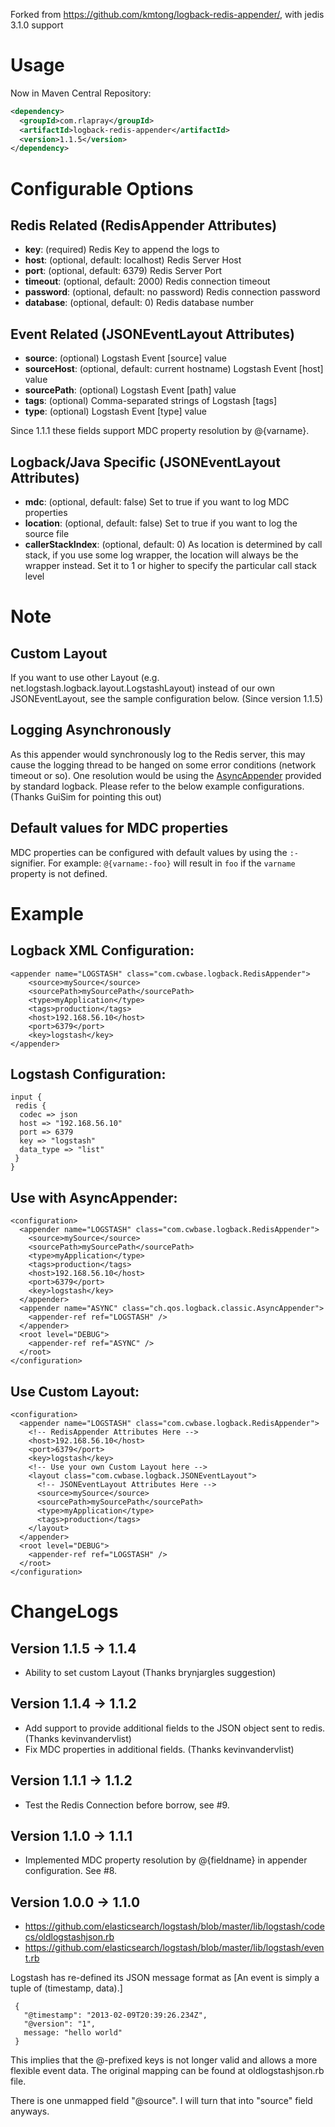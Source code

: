 Forked from https://github.com/kmtong/logback-redis-appender/, with jedis 3.1.0 support 

# Usage

Now in Maven Central Repository:

```xml
<dependency>
  <groupId>com.rlapray</groupId>
  <artifactId>logback-redis-appender</artifactId>
  <version>1.1.5</version>
</dependency>
```

# Configurable Options

## Redis Related (RedisAppender Attributes)

* **key**: (required) Redis Key to append the logs to
* **host**: (optional, default: localhost) Redis Server Host 
* **port**: (optional, default: 6379) Redis Server Port 
* **timeout**: (optional, default: 2000) Redis connection timeout 
* **password**: (optional, default: no password) Redis connection password 
* **database**: (optional, default: 0) Redis database number 

## Event Related (JSONEventLayout Attributes)

* **source**: (optional) Logstash Event [source] value
* **sourceHost**: (optional, default: current hostname) Logstash Event [host] value 
* **sourcePath**: (optional) Logstash Event [path] value
* **tags**: (optional) Comma-separated strings of Logstash [tags]
* **type**: (optional) Logstash Event [type] value

Since 1.1.1 these fields support MDC property resolution by @{varname}.

## Logback/Java Specific (JSONEventLayout Attributes)

* **mdc**: (optional, default: false) Set to true if you want to log MDC properties 
* **location**: (optional, default: false) Set to true if you want to log the source file 
* **callerStackIndex**: (optional, default: 0) As location is determined by call stack, if you use some
  log wrapper, the location will always be the wrapper instead. 
  Set it to 1 or higher to specify the particular call stack level 

# Note
## Custom Layout

If you want to use other Layout (e.g. net.logstash.logback.layout.LogstashLayout) instead of our
own JSONEventLayout, see the sample configuration below.  (Since version 1.1.5)

## Logging Asynchronously

As this appender would synchronously log to the Redis server, this may cause the logging thread
to be hanged on some error conditions (network timeout or so).  One resolution would be using the 
[AsyncAppender](http://logback.qos.ch/manual/appenders.html#AsyncAppender) provided by standard 
logback. Please refer to the below example configurations.
(Thanks GuiSim for pointing this out) 

## Default values for MDC properties
MDC properties can be configured with default values by using the `:-` signifier. For example: `@{varname:-foo}` will result in `foo` if the `varname` property is not defined.

# Example

## Logback XML Configuration:

    <appender name="LOGSTASH" class="com.cwbase.logback.RedisAppender">
        <source>mySource</source>
        <sourcePath>mySourcePath</sourcePath>
        <type>myApplication</type>
        <tags>production</tags>
        <host>192.168.56.10</host>
        <port>6379</port>
        <key>logstash</key>
    </appender>

## Logstash Configuration:

    input {
     redis {
      codec => json
      host => "192.168.56.10"
      port => 6379
      key => "logstash"
      data_type => "list"
     }
    }

## Use with AsyncAppender:

    <configuration>
      <appender name="LOGSTASH" class="com.cwbase.logback.RedisAppender">
        <source>mySource</source>
        <sourcePath>mySourcePath</sourcePath>
        <type>myApplication</type>
        <tags>production</tags>
        <host>192.168.56.10</host>
        <port>6379</port>
        <key>logstash</key>
      </appender>
      <appender name="ASYNC" class="ch.qos.logback.classic.AsyncAppender">
        <appender-ref ref="LOGSTASH" />
      </appender>
      <root level="DEBUG">
        <appender-ref ref="ASYNC" />
      </root>
    </configuration>

## Use Custom Layout:

    <configuration>
	  <appender name="LOGSTASH" class="com.cwbase.logback.RedisAppender">
	    <!-- RedisAppender Attributes Here -->
        <host>192.168.56.10</host>
        <port>6379</port>
        <key>logstash</key>
        <!-- Use your own Custom Layout here -->
		<layout class="com.cwbase.logback.JSONEventLayout">
	      <!-- JSONEventLayout Attributes Here -->
          <source>mySource</source>
          <sourcePath>mySourcePath</sourcePath>
          <type>myApplication</type>
          <tags>production</tags>
		</layout>
	  </appender>
      <root level="DEBUG">
        <appender-ref ref="LOGSTASH" />
      </root>
    </configuration>

# ChangeLogs

## Version 1.1.5 -> 1.1.4

* Ability to set custom Layout (Thanks brynjargles suggestion)

## Version 1.1.4 -> 1.1.2

* Add support to provide additional fields to the JSON object sent to redis. (Thanks kevinvandervlist)
* Fix MDC properties in additional fields. (Thanks kevinvandervlist)

## Version 1.1.1 -> 1.1.2

* Test the Redis Connection before borrow, see #9.

## Version 1.1.0 -> 1.1.1

* Implemented MDC property resolution by @{fieldname} in appender configuration.  See #8.

## Version 1.0.0 -> 1.1.0

* https://github.com/elasticsearch/logstash/blob/master/lib/logstash/codecs/oldlogstashjson.rb
* https://github.com/elasticsearch/logstash/blob/master/lib/logstash/event.rb

Logstash has re-defined its JSON message format as
[An event is simply a tuple of (timestamp, data).] 

     {
       "@timestamp": "2013-02-09T20:39:26.234Z",
       "@version": "1",
       message: "hello world"
     }

This implies that the @-prefixed keys is not longer valid and allows a more flexible event data.
The original mapping can be found at oldlogstashjson.rb file.

There is one unmapped field "@source".  I will turn that into "source" field anyways.



